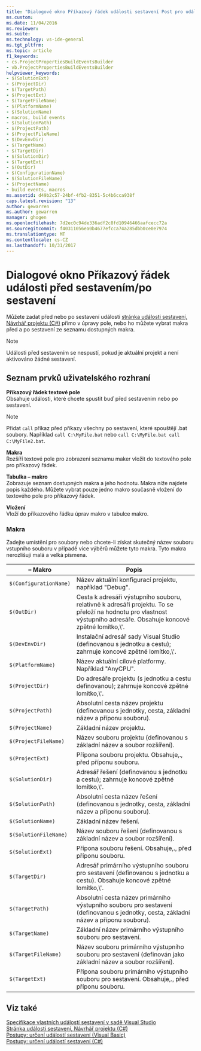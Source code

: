 ```yaml
---
title: "Dialogové okno Příkazový řádek události sestavení Post pro události před sestavením | Microsoft Docs"
ms.custom: 
ms.date: 11/04/2016
ms.reviewer: 
ms.suite: 
ms.technology: vs-ide-general
ms.tgt_pltfrm: 
ms.topic: article
f1_keywords:
- cs.ProjectPropertiesBuildEventsBuilder
- vb.ProjectPropertiesBuildEventsBuilder
helpviewer_keywords:
- $(SolutionExt)
- $(ProjectDir)
- $(TargetPath)
- $(ProjectExt)
- $(TargetFileName)
- $(PlatformName)
- $(SolutionName)
- macros, build events
- $(SolutionPath)
- $(ProjectPath)
- $(ProjectFileName)
- $(DevEnvDir)
- $(TargetName)
- $(TargetDir)
- $(SolutionDir)
- $(TargetExt)
- $(OutDir)
- $(ConfigurationName)
- $(SolutionFileName)
- $(ProjectName)
- build events, macros
ms.assetid: d49b2c57-24bf-4fb2-8351-5c4b6cca938f
caps.latest.revision: "13"
author: gewarren
ms.author: gewarren
manager: ghogen
ms.openlocfilehash: 7d2ec0c94de336adf2c8fd10946466aafcecc72a
ms.sourcegitcommit: f40311056ea0b4677efcca74a285dbb0ce0e7974
ms.translationtype: MT
ms.contentlocale: cs-CZ
ms.lasthandoff: 10/31/2017
---
```

# <a name="pre-build-eventpost-build-event-command-line-dialog-box"></a>Dialogové okno Příkazový řádek události před sestavením/po sestavení
Můžete zadat před nebo po sestavení událostí [stránka události sestavení, Návrhář projektu (C#)](../../ide/reference/build-events-page-project-designer-csharp.md) přímo v úpravy pole, nebo ho můžete vybrat makra před a po sestavení ze seznamu dostupných makra.  
  
> [!NOTE]
>  Události před sestavením se nespustí, pokud je aktuální projekt a není aktivováno žádné sestavení.  
  
## <a name="ui-element-list"></a>Seznam prvků uživatelského rozhraní  
 **Příkazový řádek textové pole**  
 Obsahuje události, které chcete spustit buď před sestavením nebo po sestavení.  
  
> [!NOTE]
>  Přidat `call` příkaz před příkazy všechny po sestavení, které spouštějí .bat soubory. Například `call C:\MyFile.bat` nebo `call C:\MyFile.bat call C:\MyFile2.bat`.  
  
 **Makra**  
 Rozšíří textové pole pro zobrazení seznamu maker vložit do textového pole pro příkazový řádek.  
  
 **Tabulka – makro**  
 Zobrazuje seznam dostupných makra a jeho hodnotu. Makra níže najdete popis každého. Můžete vybrat pouze jedno makro současně vložení do textového pole pro příkazový řádek.  
  
 **Vložení**  
 Vloží do příkazového řádku úprav makro v tabulce makro.  
  
### <a name="macros"></a>Makra  
 Zadejte umístění pro soubory nebo chcete-li získat skutečný název souboru vstupního souboru v případě více výběrů můžete tyto makra. Tyto makra nerozlišují malá a velká písmena.  
  
|– Makro|Popis|  
|-----------|-----------------|  
|`$(ConfigurationName)`|Název aktuální konfigurací projektu, například "Debug".|  
|`$(OutDir)`|Cesta k adresáři výstupního souboru, relativně k adresáři projektu. To se přeloží na hodnotu pro vlastnost výstupního adresáře. Obsahuje koncové zpětné lomítko,\\'.|  
|`$(DevEnvDir)`|Instalační adresář sady Visual Studio (definovanou s jednotku a cestu); zahrnuje koncové zpětné lomítko,\\'.|  
|`$(PlatformName)`|Název aktuální cílové platformy. Například "AnyCPU".|  
|`$(ProjectDir)`|Do adresáře projektu (s jednotku a cestu definovanou); zahrnuje koncové zpětné lomítko,\\'.|  
|`$(ProjectPath)`|Absolutní cesta název projektu (definovanou s jednotky, cesta, základní název a příponu souboru).|  
|`$(ProjectName)`|Základní název projektu.|  
|`$(ProjectFileName)`|Název souboru projektu (definovanou s základní název a soubor rozšíření).|  
|`$(ProjectExt)`|Přípona souboru projektu. Obsahuje,., před příponu souboru.|  
|`$(SolutionDir)`|Adresář řešení (definovanou s jednotku a cestu); zahrnuje koncové zpětné lomítko,\\'.|  
|`$(SolutionPath)`|Absolutní cesta název řešení (definovanou s jednotky, cesta, základní název a příponu souboru).|  
|`$(SolutionName)`|Základní název řešení.|  
|`$(SolutionFileName)`|Název souboru řešení (definovanou s základní název a soubor rozšíření).|  
|`$(SolutionExt)`|Přípona souboru řešení. Obsahuje,., před příponu souboru.|  
|`$(TargetDir)`|Adresář primárního výstupního souboru pro sestavení (definovanou s jednotku a cestu). Obsahuje koncové zpětné lomítko,\\'.|  
|`$(TargetPath)`|Absolutní cesta název primárního výstupního souboru pro sestavení (definovanou s jednotky, cesta, základní název a příponu souboru).|  
|`$(TargetName)`|Základní název primárního výstupního souboru pro sestavení.|  
|`$(TargetFileName)`|Název souboru primárního výstupního souboru pro sestavení (definován jako základní název a soubor rozšíření).|  
|`$(TargetExt)`|Přípona souboru primárního výstupního souboru pro sestavení. Obsahuje,., před příponu souboru.|  
  
## <a name="see-also"></a>Viz také  
 [Specifikace vlastních událostí sestavení v sadě Visual Studio](../../ide/specifying-custom-build-events-in-visual-studio.md)   
 [Stránka události sestavení, Návrhář projektu (C#)](../../ide/reference/build-events-page-project-designer-csharp.md)   
 [Postupy: určení událostí sestavení (Visual Basic)](../../ide/how-to-specify-build-events-visual-basic.md)   
 [Postupy: určení událostí sestavení (C#)](../../ide/how-to-specify-build-events-csharp.md)